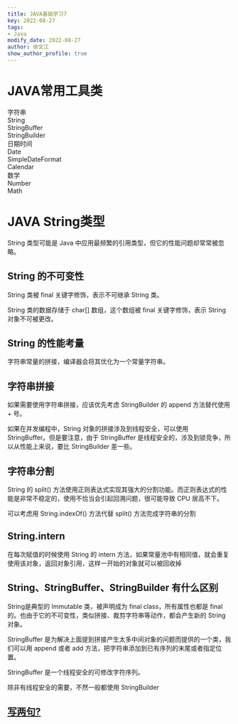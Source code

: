 ```yaml
---
title: JAVA基础学习7
key: 2022-08-27
tags: 
- Java
modify_date: 2022-08-27
author: 徐文江
show_author_profile: true
---
```




# JAVA常用工具类        
<!--more-->     
字符串      
String      
StringBuffer        
StringBuilder           
日期时间        
Date        
SimpleDateFormat            
Calendar        
数学            
Number      
Math        

# JAVA String类型       

String 类型可能是 Java 中应用最频繁的引用类型，但它的性能问题却常常被忽略。     

## String 的不可变性        
String 类被 final 关键字修饰，表示不可继承 String 类。      

String 类的数据存储于 char[] 数组，这个数组被 final 关键字修饰，表示 String 对象不可被更改。        

## String 的性能考量        
字符串常量的拼接，编译器会将其优化为一个常量字符串。        

## 字符串拼接       
如果需要使用字符串拼接，应该优先考虑 StringBuilder 的 append 方法替代使用 + 号。        

如果在并发编程中，String 对象的拼接涉及到线程安全，可以使用 StringBuffer。但是要注意，由于 StringBuffer 是线程安全的，涉及到锁竞争，所以从性能上来说，要比 StringBuilder 差一些。       

## 字符串分割       

String 的 split() 方法使用正则表达式实现其强大的分割功能。而正则表达式的性能是非常不稳定的，使用不恰当会引起回溯问题，很可能导致 CPU 居高不下。     

可以考虑用 String.indexOf() 方法代替 split() 方法完成字符串的分割           

## String.intern        
在每次赋值的时候使用 String 的 intern 方法，如果常量池中有相同值，就会重复使用该对象，返回对象引用，这样一开始的对象就可以被回收掉      


## String、StringBuffer、StringBuilder 有什么区别       
String是典型的 Immutable 类，被声明成为 final class，所有属性也都是 final 的。也由于它的不可变性，类似拼接、裁剪字符串等动作，都会产生新的 String 对象。        

StringBuffer 是为解决上面提到拼接产生太多中间对象的问题而提供的一个类，我们可以用 append 或者 add 方法，把字符串添加到已有序列的末尾或者指定位置。      

StringBuffer 是一个线程安全的可修改字符序列。       

除非有线程安全的需要，不然一般都使用 StringBuilder        






## [写两句?](https://github.com/HEA1OR/HEA1OR.github.io/tree/master/_posts)

